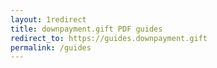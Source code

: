 ```yaml
---
layout: 1redirect
title: downpayment.gift PDF guides
redirect_to: https://guides.downpayment.gift
permalink: /guides
---
```

<!-- fix beacon.by cname and cloudflare, add index page of client PDFs -->